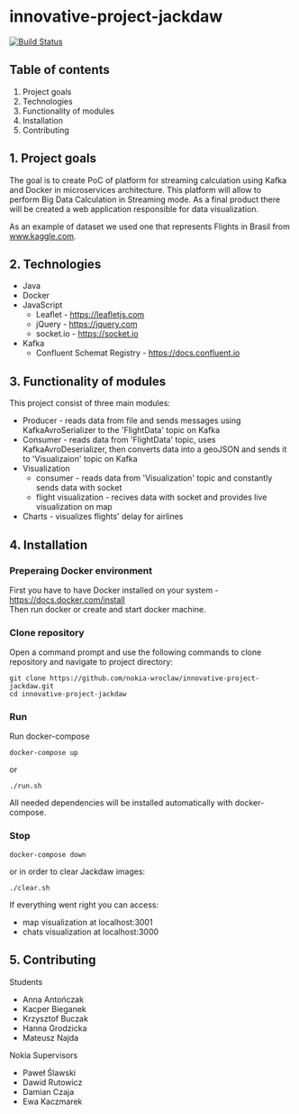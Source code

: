 # innovative-project-jackdaw

[![Build Status](https://travis-ci.org/nokia-wroclaw/innovative-project-jackdaw.svg?branch=master)](https://travis-ci.org/nokia-wroclaw/innovative-project-jackdaw)


## Table of contents
1. Project goals
2. Technologies
3. Functionality of modules
4. Installation
5. Contributing


## 1. Project goals
The goal is to create PoC of platform for streaming calculation using Kafka and Docker in microservices architecture. This platform will allow to perform Big Data Calculation in Streaming mode. As a final product there will be created a web application responsible for data visualization.

As an example of dataset we used one that represents Flights in Brasil from www.kaggle.com.


## 2. Technologies
  * Java
  * Docker
  * JavaScript
  	* Leaflet - https://leafletjs.com
  	* jQuery - https://jquery.com
  	* socket.io - https://socket.io
  * Kafka
  	* Confluent Schemat Registry - https://docs.confluent.io


## 3. Functionality of modules
This project consist of three main modules:
* Producer - reads data from file and sends messages using KafkaAvroSerializer to the 'FlightData' topic on Kafka
* Consumer - reads data from 'FlightData' topic, uses KafkaAvroDeserializer, then converts data into a geoJSON and sends it to 'Visualizaion' topic on Kafka
* Visualization
	* consumer - reads data from 'Visualization' topic and constantly sends data with socket
	* flight visualization - recives data with socket and provides live visualization on map
* Charts - visualizes flights' delay for airlines


## 4. Installation
### Preperaing Docker environment
First you have to have Docker installed on your system - https://docs.docker.com/install  
Then run docker or create and start docker machine.

### Clone repository
Open a command prompt and use the following commands to clone repository and navigate to project directory:
```
git clone https://github.com/nokia-wroclaw/innovative-project-jackdaw.git
cd innovative-project-jackdaw
```
### Run
Run docker-compose
```
docker-compose up
```
or 
```
./run.sh
```
All needed dependencies will be installed automatically with docker-compose.

### Stop
```
docker-compose down
```

or in order to clear Jackdaw images:

```
./clear.sh
```

If everything went right you can access:
* map visualization at localhost:3001
* chats visualization at localhost:3000


## 5. Contributing
Students
* Anna Antończak
* Kacper Bieganek
* Krzysztof Buczak
* Hanna Grodzicka
* Mateusz Najda

Nokia Supervisors
* Paweł Ślawski
* Dawid Rutowicz
* Damian Czaja
* Ewa Kaczmarek

